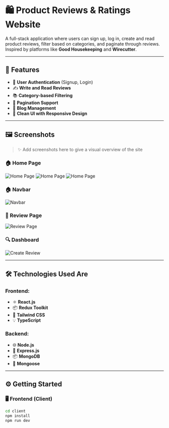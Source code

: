# 🛍️ Product Reviews & Ratings Website

A full-stack application where users can sign up, log in, create and read product reviews, filter based on categories, and paginate through reviews. Inspired by platforms like **Good Housekeeping** and **Wirecutter**.

---

## 🚀 Features

- 🔐 **User Authentication** (Signup, Login)
- ✍️ **Write and Read Reviews**
- 📚 **Category-based Filtering**
- 📄 **Pagination Support**
- 🧭 **Blog Management**
- 🎯 **Clean UI with Responsive Design**

---

## 🖼️ Screenshots

> ✨ Add screenshots here to give a visual overview of the site

### 🏠 Home Page
![Home Page](https://i.ibb.co.com/8L0D5H3K/screencapture-localhost-5173-2025-04-05-00-19-50.png)
![Home Page](https://i.ibb.co.com/fdwZ0BRQ/screencapture-localhost-5173-2025-04-05-00-19-501.png)
![Home Page](https://i.ibb.co.com/TM1sdwtp/screencapture-localhost-5173-2025-04-05-00-19-503.png)

### 🏠 Navbar
![Navbar ](https://i.ibb.co.com/67WMpk9p/Screenshot-1.png)

### 📝 Review Page
![Review Page](https://i.ibb.co.com/rR28MqQq/screencapture-localhost-5173-all-Reviews-2025-04-05-00-21-56.png)

### 🔍 Dashboard
![Create Review](https://i.ibb.co.com/4wK88tjK/screencapture-localhost-5173-dashboard-user-Create-Review-2025-04-05-00-25-31.png)

---

## 🛠️ Technologies Used Are

### Frontend:

- ⚛️ **React.js**
- 📦 **Redux Toolkit**
- 🎨 **Tailwind CSS**
- 💡 **TypeScript**

### Backend:

- 🌐 **Node.js**
- 🚂 **Express.js**
- 📦 **MongoDB**
- 📮 **Mongoose**

---

## ⚙️ Getting Started

### 🖥️ Frontend (Client)

```bash
cd client
npm install
npm run dev
